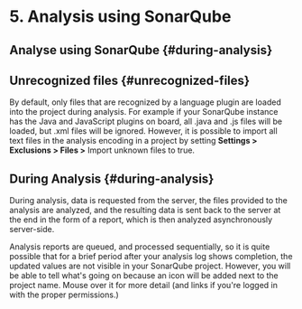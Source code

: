 # 5. Analysis using SonarQube

## Analyse using SonarQube {#during-analysis}

## **Unrecognized files** {#unrecognized-files}

By default, only files that are recognized by a language plugin are loaded into the project during analysis. For example if your SonarQube instance has the Java and JavaScript plugins on board, all .java and .js files will be loaded, but .xml files will be ignored. However, it is possible to import all text files in the analysis encoding in a project by setting **Settings &gt; Exclusions &gt; Files &gt;** Import unknown files to true.

## **During Analysis** {#during-analysis}

During analysis, data is requested from the server, the files provided to the analysis are analyzed, and the resulting data is sent back to the server at the end in the form of a report, which is then analyzed asynchronously server-side.

Analysis reports are queued, and processed sequentially, so it is quite possible that for a brief period after your analysis log shows completion, the updated values are not visible in your SonarQube project. However, you will be able to tell what's going on because an icon will be added next to the project name. Mouse over it for more detail \(and links if you're logged in with the proper permissions.\)

